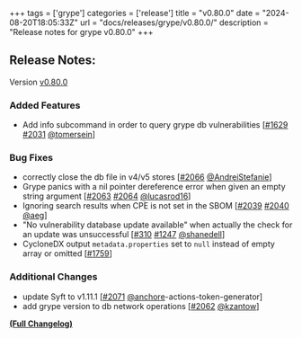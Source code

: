 +++
tags = ['grype']
categories = ['release']
title = "v0.80.0"
date = "2024-08-20T18:05:33Z"
url = "docs/releases/grype/v0.80.0/"
description = "Release notes for grype v0.80.0"
+++

## Release Notes:
Version [v0.80.0](https://github.com/anchore/grype/releases/tag/v0.80.0)

### Added Features

- Add info subcommand in order to query grype db vulnerabilities [[#1629](https://github.com/anchore/grype/issues/1629) [#2031](https://github.com/anchore/grype/pull/2031) [@tomersein](https://github.com/tomersein)]

### Bug Fixes

- correctly close the db file in v4/v5 stores [[#2066](https://github.com/anchore/grype/pull/2066) [@AndreiStefanie](https://github.com/AndreiStefanie)]
- Grype panics with a nil pointer dereference error when given an empty string argument [[#2063](https://github.com/anchore/grype/issues/2063) [#2064](https://github.com/anchore/grype/pull/2064) [@lucasrod16](https://github.com/lucasrod16)]
- Ignoring search results when CPE is not set in the SBOM [[#2039](https://github.com/anchore/grype/issues/2039) [#2040](https://github.com/anchore/grype/pull/2040) [@aeg](https://github.com/aeg)]
- "No vulnerability database update available" when actually the check for an update was unsuccessful [[#310](https://github.com/anchore/grype/issues/310) [#1247](https://github.com/anchore/grype/pull/1247) [@shanedell](https://github.com/shanedell)]
- CycloneDX output `metadata.properties` set to `null` instead of empty array or omitted [[#1759](https://github.com/anchore/grype/issues/1759)]

### Additional Changes

- update Syft to v1.11.1 [[#2071](https://github.com/anchore/grype/pull/2071) [@anchore](https://github.com/anchore)-actions-token-generator]
- add grype version to db network operations [[#2062](https://github.com/anchore/grype/pull/2062) [@kzantow](https://github.com/kzantow)]

**[(Full Changelog)](https://github.com/anchore/grype/compare/v0.79.6...v0.80.0)**
